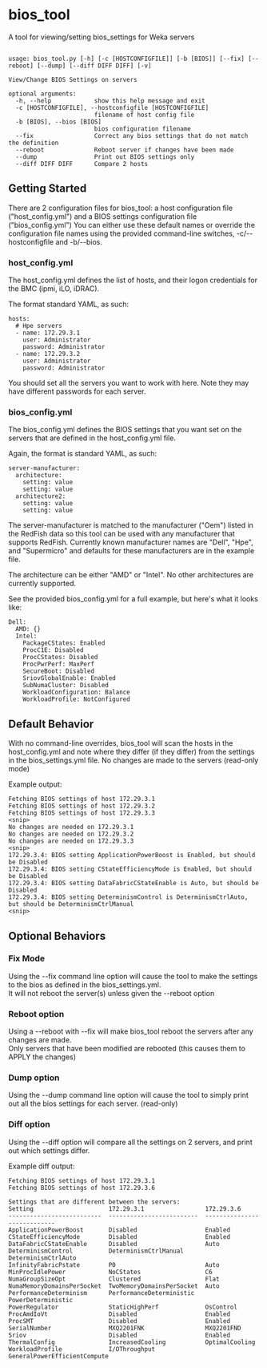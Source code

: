# bios_tool
A tool for viewing/setting bios_settings for Weka servers

```angular2html

usage: bios_tool.py [-h] [-c [HOSTCONFIGFILE]] [-b [BIOS]] [--fix] [--reboot] [--dump] [--diff DIFF DIFF] [-v]

View/Change BIOS Settings on servers

optional arguments:
  -h, --help            show this help message and exit
  -c [HOSTCONFIGFILE], --hostconfigfile [HOSTCONFIGFILE]
                        filename of host config file
  -b [BIOS], --bios [BIOS]
                        bios configuration filename
  --fix                 Correct any bios settings that do not match the definition
  --reboot              Reboot server if changes have been made
  --dump                Print out BIOS settings only
  --diff DIFF DIFF      Compare 2 hosts
```

## Getting Started
There are 2 configuration files for bios_tool: a host configuration file ("host_config.yml") and a BIOS settings configuration file ("bios_config.yml")
You can either use these default names or override the configuration file names using the provided command-line switches, -c/--hostconfigfile and -b/--bios.
### host_config.yml
The host_config.yml defines the list of hosts, and their logon credentials for the BMC (ipmi, iLO, iDRAC).

The format standard YAML, as such:
```angular2html
hosts:
  # Hpe servers
  - name: 172.29.3.1
    user: Administrator
    password: Administrator
  - name: 172.29.3.2
    user: Administrator
    password: Administrator
```
You should set all the servers you want to work with here.   Note they may have different passwords for each server.

### bios_config.yml
The bios_config.yml defines the BIOS settings that you want set on the servers that are defined in the host_config.yml file.

Again, the format is standard YAML, as such:
```angular2html
server-manufacturer:
  architecture:
    setting: value
    setting: value
  architecture2:
    setting: value
    setting: value
```
The server-manufacturer is matched to the manufacturer ("Oem") listed in the RedFish data so this tool can be used with any manufacturer that supports RedFish.
Currently known manufacturer names are "Dell", "Hpe", and "Supermicro" and defaults for these manufacturers are in the example file.

The architecture can be either "AMD" or "Intel".   No other architectures are currently supported.

See the provided bios_config.yml for a full example, but here's what it looks like:
```angular2html
Dell:
  AMD: {}
  Intel:
    PackageCStates: Enabled
    ProcC1E: Disabled
    ProcCStates: Disabled
    ProcPwrPerf: MaxPerf
    SecureBoot: Disabled
    SriovGlobalEnable: Enabled
    SubNumaCluster: Disabled
    WorkloadConfiguration: Balance
    WorkloadProfile: NotConfigured
```

## Default Behavior
With no command-line overrides, bios_tool will scan the hosts in the host_config.yml and note where they differ (if they differ) from the settings in the bios_settings.yml file.
No changes are made to the servers (read-only mode)

Example output:
```angular2html
Fetching BIOS settings of host 172.29.3.1
Fetching BIOS settings of host 172.29.3.2
Fetching BIOS settings of host 172.29.3.3
<snip>
No changes are needed on 172.29.3.1
No changes are needed on 172.29.3.2
No changes are needed on 172.29.3.3
<snip>
172.29.3.4: BIOS setting ApplicationPowerBoost is Enabled, but should be Disabled
172.29.3.4: BIOS setting CStateEfficiencyMode is Enabled, but should be Disabled
172.29.3.4: BIOS setting DataFabricCStateEnable is Auto, but should be Disabled
172.29.3.4: BIOS setting DeterminismControl is DeterminismCtrlAuto, but should be DeterminismCtrlManual
<snip>
```

## Optional Behaviors
### Fix Mode
Using the --fix command line option will cause the tool to make the settings to the bios as defined in the bios_settings.yml.   
It will not reboot the server(s) unless given the --reboot option
### Reboot option
Using a --reboot with --fix will make bios_tool reboot the servers after any changes are made.  
Only servers that have been modified are rebooted (this causes them to APPLY the changes)
### Dump option
Using the --dump command line option will cause the tool to simply print out all the bios settings for each server. (read-only)
### Diff option
Using the --diff option will compare all the settings on 2 servers, and print out which settings differ.

Example diff output:
```ignore
Fetching BIOS settings of host 172.29.3.1
Fetching BIOS settings of host 172.29.3.6

Settings that are different between the servers:
Setting                     172.29.3.1                 172.29.3.6
--------------------------  -------------------------  ----------------------------
ApplicationPowerBoost       Disabled                   Enabled
CStateEfficiencyMode        Disabled                   Enabled
DataFabricCStateEnable      Disabled                   Auto
DeterminismControl          DeterminismCtrlManual      DeterminismCtrlAuto
InfinityFabricPstate        P0                         Auto
MinProcIdlePower            NoCStates                  C6
NumaGroupSizeOpt            Clustered                  Flat
NumaMemoryDomainsPerSocket  TwoMemoryDomainsPerSocket  Auto
PerformanceDeterminism      PerformanceDeterministic   PowerDeterministic
PowerRegulator              StaticHighPerf             OsControl
ProcAmdIoVt                 Disabled                   Enabled
ProcSMT                     Disabled                   Enabled
SerialNumber                MXQ2201FNK                 MXQ2201FND
Sriov                       Disabled                   Enabled
ThermalConfig               IncreasedCooling           OptimalCooling
WorkloadProfile             I/OThroughput              GeneralPowerEfficientCompute
```